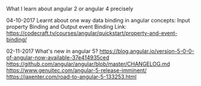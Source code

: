 What I learn about angular 2 or angular 4 precisely

04-10-2017 
Learnt about one way data binding in angular
concepts: Input property Binding and Output event Binding
Link: https://codecraft.tv/courses/angular/quickstart/property-and-event-binding/

02-11-2017
What's new in angular 5?
https://blog.angular.io/version-5-0-0-of-angular-now-available-37e414935ced
https://github.com/angular/angular/blob/master/CHANGELOG.md
https://www.genuitec.com/angular-5-release-imminent/
https://jaxenter.com/road-to-angular-5-133253.html
